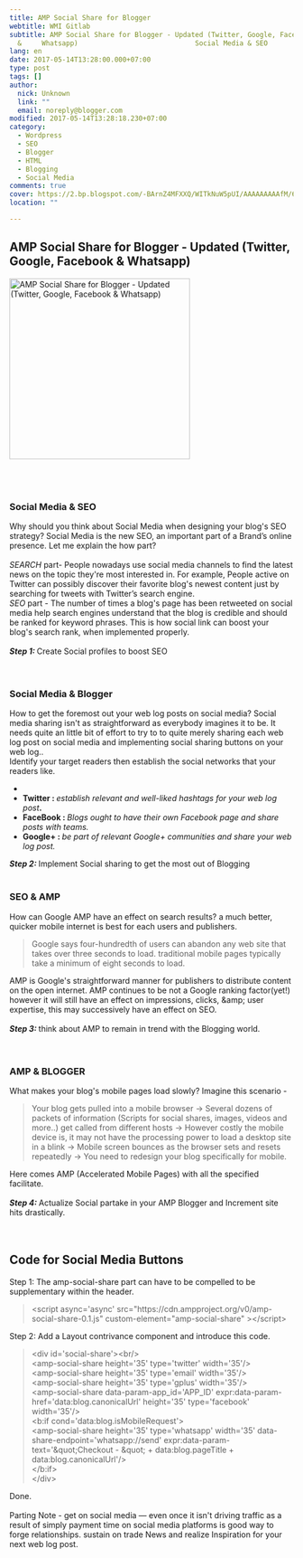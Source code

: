```yaml
---
title: AMP Social Share for Blogger
webtitle: WMI Gitlab
subtitle: AMP Social Share for Blogger - Updated (Twitter, Google, Facebook
  &     Whatsapp)                             Social Media & SEO
lang: en
date: 2017-05-14T13:28:00.000+07:00
type: post
tags: []
author:
  nick: Unknown
  link: ""
  email: noreply@blogger.com
modified: 2017-05-14T13:28:18.230+07:00
category:
  - Wordpress
  - SEO
  - Blogger
  - HTML
  - Blogging
  - Social Media
comments: true
cover: https://2.bp.blogspot.com/-BArnZ4MFXXQ/WITkNuW5pUI/AAAAAAAAAfM/6gQsyQ9xXGAmyFtnQR2UzPn6Xm7BqXdVwCLcB/s320/amp-blogger-social-share.webp
location: ""

---
```


<div dir="ltr" style="text-align: left;" trbidi="on"><h2>    AMP Social Share for Blogger - Updated (Twitter, Google, Facebook &amp;     Whatsapp) </h2><div><a href="https://2.bp.blogspot.com/-BArnZ4MFXXQ/WITkNuW5pUI/AAAAAAAAAfM/6gQsyQ9xXGAmyFtnQR2UzPn6Xm7BqXdVwCLcB/s1600/amp-blogger-social-share.webp" rel="noopener noreferer nofollow">        <img alt=" AMP Social Share for Blogger - Updated (Twitter, Google, Facebook &amp; Whatsapp)" height="320" src="https://2.bp.blogspot.com/-BArnZ4MFXXQ/WITkNuW5pUI/AAAAAAAAAfM/6gQsyQ9xXGAmyFtnQR2UzPn6Xm7BqXdVwCLcB/s320/amp-blogger-social-share.webp" title=" AMP Social Share for Blogger - Updated (Twitter, Google, Facebook &amp; Whatsapp)" width="320">    </a></div><a href="https://plus.google.com/+AmprandomBlogspotcom" rel="noopener noreferer nofollow" title="author profile"></a><br><div><div></div></div><div><div></div><center>        <div><br></div></center><div></div></div><div id="post-body-4915013019450340378"><div></div><br><h3>        Social Media &amp; SEO     </h3>Why should you think about Social Media when designing your blog's SEO     strategy? Social Media is the new SEO, an important part of a Brand’s     online presence. Let me explain the how part?     <br><a href="https://www.blogger.com/null" name="more" rel="noopener noreferer nofollow"></a>    <br><em>SEARCH</em>    part- People nowadays use social media channels to find the latest news on     the topic they're most interested in. For example, People active on Twitter     can possibly discover their favorite blog's newest content just by     searching for tweets with Twitter’s search engine.     <br><em>SEO</em>    part - The number of times a blog's page has been retweeted on social media     help search engines understand that the blog is credible and should be     ranked for keyword phrases. This is how social link can boost your blog's     search rank, when implemented properly.     <br><br><b style="font-style: italic;">Step 1: </b>Create Social profiles to boost SEO     <br><strong>        <em>            <br>        </em>    </strong>    <br><h3>        Social Media &amp; Blogger     </h3>How to get the foremost out your web log posts on social media? Social media sharing isn't as straightforward as everybody imagines it to be. It needs quite an little bit of effort to try to to quite merely sharing each web log post on social media and implementing social sharing buttons on your web log..<br>Identify your target readers then establish the social networks that your readers like.<br><ul><li></li><li><b>Twitter : </b><i>establish relevant and well-liked hashtags for your web log post</i><b>.</b></li><li><b>FaceBook : </b><i>Blogs ought to have their own Facebook page and share posts with teams.</i></li><li><b>Google+ : </b><i>be part of relevant Google+ communities and share your web log post.</i></li></ul><div><b style="font-style: italic;">                Step 2: </b>Implement Social sharing to get the most out of                 Blogging                               <br><strong>            <em>                <br>            </em>        </strong>    </div><h3>        SEO &amp; AMP     </h3>How can Google AMP have an effect on search results? a much better, quicker mobile internet is best for each users and publishers.<br><blockquote class="tr_bq">Google says four-hundredth of users can abandon any web site that takes over three seconds to load. traditional mobile pages typically take a minimum of eight seconds to load.</blockquote>AMP is Google's straightforward manner for publishers to distribute content on the open internet. AMP continues to be not a Google ranking factor(yet!) however it will still have an effect on impressions, clicks, &amp;amp; user expertise, this may successively have an effect on SEO.<br><br><b style="font-style: italic;">Step 3: </b>think about AMP to remain in trend with the Blogging world.<br><strong>        <em>            <br>        </em>    </strong>    <br><h3>        AMP &amp; BLOGGER     </h3>What makes your blog's mobile pages load slowly? Imagine this scenario -     <br><blockquote>Your blog gets pulled into a mobile browser → Several dozens of         packets of information (Scripts for social shares, images, videos and         more..) get called from different hosts → However costly the         mobile device is, it may not have the processing power to load a         desktop site in a blink → Mobile screen bounces as the browser         sets and resets repeatedly → You need to redesign your blog         specifically for mobile.     </blockquote>Here comes AMP (Accelerated Mobile Pages) with all the specified facilitate.     <br><br><b style="font-style: italic;">            Step 4: </b>Actualize Social partake in your AMP Blogger and Increment site hits drastically.                   <br><strong>        <em>            <br>        </em>    </strong>    <br><h2>        Code for Social Media Buttons     </h2>Step 1: The amp-social-share part can have to be compelled to be supplementary within the header.     <br><blockquote>&lt;script async='async'         src="https://cdn.ampproject.org/v0/amp-social-share-0.1.js"         custom-element="amp-social-share" &gt;&lt;/script&gt;     </blockquote>Step 2: Add a Layout contrivance component and introduce this code.     <br><blockquote>&lt;div id='social-share'&gt;&lt;br/&gt;         <br>&lt;amp-social-share height='35' type='twitter' width='35'/&gt;         <br>&lt;amp-social-share height='35' type='email' width='35'/&gt;         <br>&lt;amp-social-share height='35' type='gplus' width='35'/&gt;         <br>&lt;amp-social-share data-param-app_id='APP_ID'         expr:data-param-href='data:blog.canonicalUrl' height='35'         type='facebook' width='35'/&gt;         <br>&lt;b:if cond='data:blog.isMobileRequest'&gt;         <br>&lt;amp-social-share height='35' type='whatsapp' width='35'         data-share-endpoint='whatsapp://send'         expr:data-param-text='&amp;quot;Checkout - &amp;quot; +         data:blog.pageTitle + data:blog.canonicalUrl'/&gt;         <br>&lt;/b:if&gt;         <br>&lt;/div&gt;     </blockquote>Done.<br><br>Parting Note - get on social media — even once it isn't driving traffic as a result of simply payment time on social media platforms is good way to forge relationships. sustain on trade News and realize Inspiration for your next web log post. </div></div>